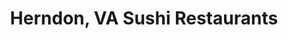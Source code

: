 ---
layout: city
title: Herndon, VA Sushi Restaurants
permalink: /virginia/herndon/
stateAbbr: VA
stateName: Virginia
cityName: Herndon
---